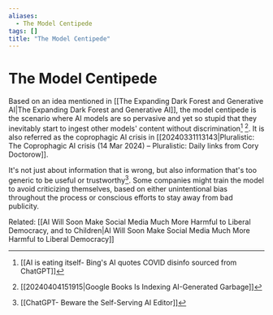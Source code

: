 ```yaml
---
aliases:
  - The Model Centipede
tags: []
title: "The Model Centipede"
---
```


# The Model Centipede

Based on an idea mentioned in [[The Expanding Dark Forest and Generative AI|The Expanding Dark Forest and Generative AI]], the model centipede is the scenario where AI models are so pervasive and yet so stupid that they inevitably start to ingest other models' content without discrimination[^1] [^3]. It is also referred as the coprophagic AI crisis in [[20240331113143|Pluralistic: The Coprophagic AI crisis (14 Mar 2024) – Pluralistic: Daily links from Cory Doctorow]].

It's not just about information that is wrong, but also information that's too generic to be useful or trustworthy[^2]. Some companies might train the model to avoid criticizing themselves, based on either unintentional bias throughout the process or conscious efforts to stay away from bad publicity.

Related:
[[AI Will Soon Make Social Media Much More Harmful to Liberal Democracy, and to Children|AI Will Soon Make Social Media Much More Harmful to Liberal Democracy]]

[^1]: [[AI is eating itself- Bing's AI quotes COVID disinfo sourced from ChatGPT]]
[^2]: [[ChatGPT- Beware the Self-Serving AI Editor]]
[^3]: [[20240404151915|Google Books Is Indexing AI-Generated Garbage]]